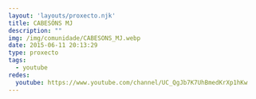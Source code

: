 ```yaml
---
layout: 'layouts/proxecto.njk'
title: CABESÓNS MJ
description: ""
img: /img/comunidade/CABESONS_MJ.webp
date: 2015-06-11 20:13:29
type: proxecto
tags:
  - youtube
redes:
  youtube: https://www.youtube.com/channel/UC_QgJb7K7UhBmedKrXp1hKw
---
```

